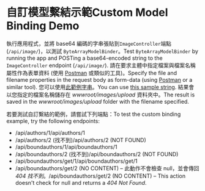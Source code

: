 # <a name="custom-model-binding-demo"></a><span data-ttu-id="d6088-101">自訂模型繫結示範</span><span class="sxs-lookup"><span data-stu-id="d6088-101">Custom Model Binding Demo</span></span>

<span data-ttu-id="d6088-102">執行應用程式，並將 base64 編碼的字串張貼到`ImageController`端點 (`/api/image/`)，以測試 `ByteArrayModelBinder`。</span><span class="sxs-lookup"><span data-stu-id="d6088-102">Test `ByteArrayModelBinder` by running the app and POSTing a base64-encoded string to the `ImageController` endpoint (`/api/image/`).</span></span> <span data-ttu-id="d6088-103">請在要求主體中指定檔案與檔案名稱屬性作為表單資料 (使用 [Postman](https://www.getpostman.com/) 或類似的工具)。</span><span class="sxs-lookup"><span data-stu-id="d6088-103">Specify the file and filename properties in the request body as form-data (using [Postman](https://www.getpostman.com/) or a similar tool).</span></span> <span data-ttu-id="d6088-104">您可以使用[此範例字串](Base64String.txt)。</span><span class="sxs-lookup"><span data-stu-id="d6088-104">You can use [this sample string](Base64String.txt).</span></span> <span data-ttu-id="d6088-105">結果會以您指定的檔案名稱儲存在 *wwwroot/images/upload* 資料夾中。</span><span class="sxs-lookup"><span data-stu-id="d6088-105">The result is saved in the *wwwroot/images/upload* folder with the filename specified.</span></span>

<span data-ttu-id="d6088-106">若要測試自訂繫結的範例，請嘗試下列端點：</span><span class="sxs-lookup"><span data-stu-id="d6088-106">To test the custom binding example, try the following endpoints:</span></span>

* <span data-ttu-id="d6088-107">/api/authors/1</span><span class="sxs-lookup"><span data-stu-id="d6088-107">/api/authors/1</span></span>
* <span data-ttu-id="d6088-108">/api/authors/2 (找不到)</span><span class="sxs-lookup"><span data-stu-id="d6088-108">/api/authors/2 (NOT FOUND)</span></span>
* <span data-ttu-id="d6088-109">/api/boundauthors/1</span><span class="sxs-lookup"><span data-stu-id="d6088-109">/api/boundauthors/1</span></span>
* <span data-ttu-id="d6088-110">/api/boundauthors/2 (找不到)</span><span class="sxs-lookup"><span data-stu-id="d6088-110">/api/boundauthors/2 (NOT FOUND)</span></span>
* <span data-ttu-id="d6088-111">/api/boundauthors/get/1</span><span class="sxs-lookup"><span data-stu-id="d6088-111">/api/boundauthors/get/1</span></span>
* <span data-ttu-id="d6088-112">/api/boundauthors/get/2 (NO CONTENT) &ndash; 此動作不會檢查 null，並會傳回 *404 找不到*。</span><span class="sxs-lookup"><span data-stu-id="d6088-112">/api/boundauthors/get/2 (NO CONTENT) &ndash; This action doesn't check for null and returns a *404 Not Found*.</span></span>
